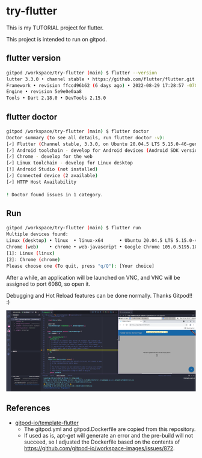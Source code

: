 # try-flutter

This is my TUTORIAL project for flutter.

This project is intended to run on gitpod.

## flutter version

```sh
gitpod /workspace/try-flutter (main) $ flutter --version
lutter 3.3.0 • channel stable • https://github.com/flutter/flutter.git
Framework • revision ffccd96b62 (6 days ago) • 2022-08-29 17:28:57 -0700
Engine • revision 5e9e0e0aa8
Tools • Dart 2.18.0 • DevTools 2.15.0
```

## flutter doctor

```sh
gitpod /workspace/try-flutter (main) $ flutter doctor
Doctor summary (to see all details, run flutter doctor -v):
[✓] Flutter (Channel stable, 3.3.0, on Ubuntu 20.04.5 LTS 5.15.0-46-generic, locale en_US.UTF-8)
[✓] Android toolchain - develop for Android devices (Android SDK version 31.0.0)
[✓] Chrome - develop for the web
[✓] Linux toolchain - develop for Linux desktop
[!] Android Studio (not installed)
[✓] Connected device (2 available)
[✓] HTTP Host Availability

! Doctor found issues in 1 category.
```

## Run

```sh
gitpod /workspace/try-flutter (main) $ flutter run
Multiple devices found:
Linux (desktop) • linux  • linux-x64      • Ubuntu 20.04.5 LTS 5.15.0-46-generic
Chrome (web)    • chrome • web-javascript • Google Chrome 105.0.5195.102
[1]: Linux (linux)
[2]: Chrome (chrome)
Please choose one (To quit, press "q/Q"): [Your choice]
```

After a while, an application will be launched on VNC, and VNC will be assigned to port 6080, so open it.

Debugging and Hot Reload features can be done normally. Thanks Gitpod!! :)

![debugging](./gitpod-flutter.png)


## References

- [gitpod-io/template-flutter](https://github.com/gitpod-io/template-flutter)
  - The gitpod.yml and gitpod.Dockerfile are copied from this repository.
  - If used as is, apt-get will generate an error and the pre-build will not succeed, so I adjusted the Dockerfile based on the contents of https://github.com/gitpod-io/workspace-images/issues/872.
